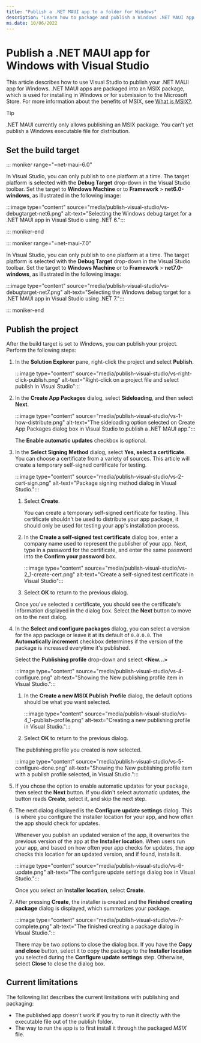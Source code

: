 ```yaml
---
title: "Publish a .NET MAUI app to a folder for Windows"
description: "Learn how to package and publish a Windows .NET MAUI app to a file share in Visual Studio."
ms.date: 10/06/2022
---
```


# Publish a .NET MAUI app for Windows with Visual Studio

<!--
> [!div class="op_single_selector"]
>
> - [Publish for Android](../../android/deployment/publish-visual-studio-folder.md)
> - [Publish for Windows](publish-visual-studio-folder.md)
-->

This article describes how to use Visual Studio to publish your .NET MAUI app for Windows. .NET MAUI apps are packaged into an MSIX package, which is used for installing in Windows or for submission to the Microsoft Store. For more information about the benefits of MSIX, see [What is MSIX?](/windows/msix/overview).

> [!TIP]
> .NET MAUI currently only allows publishing an MSIX package. You can't yet publish a Windows executable file for distribution.

## Set the build target

::: moniker range="=net-maui-6.0"

In Visual Studio, you can only publish to one platform at a time. The target platform is selected with the **Debug Target** drop-down in the Visual Studio toolbar. Set the target to **Windows Machine** or to **Framework** > **net6.0-windows**, as illustrated in the following image:

:::image type="content" source="media/publish-visual-studio/vs-debugtarget-net6.png" alt-text="Selecting the Windows debug target for a .NET MAUI app in Visual Studio using .NET 6.":::

::: moniker-end

::: moniker range="=net-maui-7.0"

In Visual Studio, you can only publish to one platform at a time. The target platform is selected with the **Debug Target** drop-down in the Visual Studio toolbar. Set the target to **Windows Machine** or to **Framework** > **net7.0-windows**, as illustrated in the following image:

:::image type="content" source="media/publish-visual-studio/vs-debugtarget-net7.png" alt-text="Selecting the Windows debug target for a .NET MAUI app in Visual Studio using .NET 7.":::

::: moniker-end

## Publish the project

After the build target is set to Windows, you can publish your project. Perform the following steps:

01. In the **Solution Explorer** pane, right-click the project and select **Publish**.

    :::image type="content" source="media/publish-visual-studio/vs-right-click-publish.png" alt-text="Right-click on a project file and select publish in Visual Studio":::

01. In the **Create App Packages** dialog, select **Sideloading**, and then select **Next**.

    :::image type="content" source="media/publish-visual-studio/vs-1-how-distribute.png" alt-text="The sideloading option selected on Create App Packages dialog box in Visual Studio to publish a .NET MAUI app.":::

    The **Enable automatic updates** checkbox is optional.
    <!--
    > [!TIP]
    > Publishing to the Microsoft Store is described in the article [Publish a .NET MAUI app to the Microsoft Store](publish-visual-studio-store.md).
    -->

01. In the **Select Signing Method** dialog, select **Yes, select a certificate**. You can choose a certificate from a variety of sources. This article will create a temporary self-signed certificate for testing.

    :::image type="content" source="media/publish-visual-studio/vs-2-cert-sign.png" alt-text="Package signing method dialog in Visual Studio.":::

    01. Select **Create**.

        You can create a temporary self-signed certificate for testing. This certificate shouldn't be used to distribute your app package, it should only be used for testing your app's installation process.

    01. In the **Create a self-signed test certificate** dialog box, enter a company name used to represent the publisher of your app. Next, type in a password for the certificate, and enter the same password into the **Confirm your password** box.

        :::image type="content" source="media/publish-visual-studio/vs-2_1-create-cert.png" alt-text="Create a self-signed test certificate in Visual Studio":::

    01. Select **OK** to return to the previous dialog.

    Once you've selected a certificate, you should see the certificate's information displayed in the dialog box. Select the **Next** button to move on to the next dialog.

01. In the **Select and configure packages** dialog, you can select a version for the app package or leave it at its default of `0.0.0.0`. The **Automatically increment** checkbox determines if the version of the package is increased everytime it's published.

    Select the **Publishing profile** drop-down and select **\<New...>**

    :::image type="content" source="media/publish-visual-studio/vs-4-configure.png" alt-text="Showing the New publishing profile item in Visual Studio.":::

    01. In the **Create a new MSIX Publish Profile** dialog, the default options should be what you want selected.

        :::image type="content" source="media/publish-visual-studio/vs-4_1-publish-profile.png" alt-text="Creating a new publishing profile in Visual Studio.":::

    01. Select **OK** to return to the previous dialog.

    The publishing profile you created is now selected.

    :::image type="content" source="media/publish-visual-studio/vs-5-configure-done.png" alt-text="Showing the New publishing profile item with a publish profile selected, in Visual Studio.":::

01. If you chose the option to enable automatic updates for your package, then select the **Next** button. If you didn't select automatic updates, the button reads **Create**, select it, and skip the next step.

01. The next dialog displayed is the **Configure update settings** dialog. This is where you configure the installer location for your app, and how often the app should check for updates.

    Whenever you publish an updated version of the app, it overwrites the previous version of the app at the **Installer location**. When users run your app, and based on how often your app checks for updates, the app checks this location for an updated version, and if found, installs it.

    :::image type="content" source="media/publish-visual-studio/vs-6-update.png" alt-text="The configure update settings dialog box in Visual Studio.":::

    Once you select an **Installer location**, select **Create**.

01. After pressing **Create**, the installer is created and the **Finished creating package** dialog is displayed, which summarizes your package.

    :::image type="content" source="media/publish-visual-studio/vs-7-complete.png" alt-text="The finished creating a package dialog in Visual Studio.":::

    There may be two options to close the dialog box. If you have the **Copy and close** button, select it to copy the package to the **Installer location** you selected during the **Configure update settings** step. Otherwise, select **Close** to close the dialog box.

## Current limitations

The following list describes the current limitations with publishing and packaging:

- The published app doesn't work if you try to run it directly with the executable file out of the publish folder.
- The way to run the app is to first install it through the packaged _MSIX_ file.
